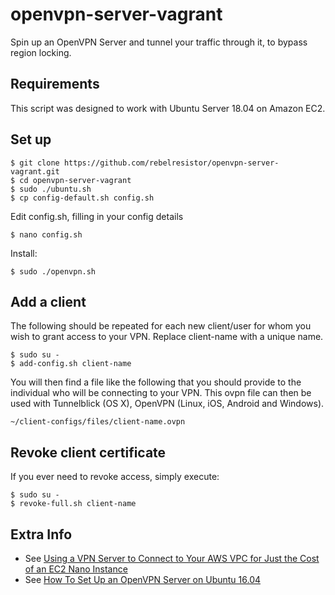 # openvpn-server-vagrant

Spin up an OpenVPN Server and tunnel your traffic through it, to bypass region locking.

## Requirements

This script was designed to work with Ubuntu Server 18.04 on Amazon EC2.

## Set up

    $ git clone https://github.com/rebelresistor/openvpn-server-vagrant.git
    $ cd openvpn-server-vagrant
    $ sudo ./ubuntu.sh
    $ cp config-default.sh config.sh

Edit config.sh, filling in your config details

    $ nano config.sh

Install:

    $ sudo ./openvpn.sh

## Add a client

The following should be repeated for each new client/user for whom you wish to grant access to your VPN. Replace client-name with a unique name.

    $ sudo su -
    $ add-config.sh client-name

You will then find a file like the following that you should provide to the individual who will be connecting to your VPN. This ovpn file can then be used with Tunnelblick (OS X), OpenVPN (Linux, iOS, Android and Windows).

    ~/client-configs/files/client-name.ovpn


## Revoke client certificate

If you ever need to revoke access, simply execute:

    $ sudo su -
    $ revoke-full.sh client-name


## Extra Info

* See [Using a VPN Server to Connect to Your AWS VPC for Just the Cost of an EC2 Nano Instance](https://medium.com/@redgeoff/using-a-vpn-server-to-connect-to-your-aws-vpc-for-just-the-cost-of-an-ec2-nano-instance-3c81269c71c2)
* See [How To Set Up an OpenVPN Server on Ubuntu 16.04](https://www.digitalocean.com/community/tutorials/how-to-set-up-an-openvpn-server-on-ubuntu-16-04)
